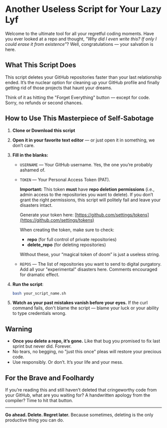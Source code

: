 # Another Useless Script for Your Lazy Lyf

Welcome to the ultimate tool for all your regretful coding moments. Have you ever looked at a repo and thought,
*"Why did I even write this? If only I could erase it from existence"*?
Well, congratulations — your salvation is here.

## What This Script Does

This script deletes your GitHub repositories faster than your last relationship ended. It’s the nuclear option for cleaning up your GitHub profile and finally getting rid of those projects that haunt your dreams.

Think of it as hitting the "Forget Everything" button — except for code. Sorry, no refunds or second chances.

## How to Use This Masterpiece of Self-Sabotage

1. **Clone or Download this script**

2. **Open it in your favorite text editor** — or just open it in something, we don’t care.

3. **Fill in the blanks:**

   * `USERNAME` — Your GitHub username. Yes, the one you’re probably ashamed of.

   * `TOKEN` — Your Personal Access Token (PAT).

     **Important:** This token **must** have **repo deletion permissions** (i.e., admin access to the repositories you want to delete). If you don’t grant the right permissions, this script will politely fail and leave your disasters intact.

     Generate your token here:
     [https://github.com/settings/tokens](https://github.com/settings/tokens)

     When creating the token, make sure to check:

     * **repo** (for full control of private repositories)
     * **delete\_repo** (for deleting repositories)

     Without these, your “magical token of doom” is just a useless string.

   * `REPOS` — The list of repositories you want to send to digital purgatory. Add all your "experimental" disasters here. Comments encouraged for dramatic effect.

4. **Run the script**:

   ```bash
   bash your_script_name.sh
   ```

5. **Watch as your past mistakes vanish before your eyes.**
   If the curl command fails, don't blame the script — blame your luck or your ability to type credentials wrong.

## Warning

* **Once you delete a repo, it’s gone.** Like that bug you promised to fix last sprint but never did. Forever.
* No tears, no begging, no "just this once" pleas will restore your precious code.
* Use responsibly. Or don’t. It’s your life and your mess.

## For the Brave and Foolhardy

If you’re reading this and still haven’t deleted that cringeworthy code from your GitHub, what are you waiting for? A handwritten apology from the compiler? Time to hit that button.

---

**Go ahead. Delete. Regret later.**
Because sometimes, deleting is the only productive thing you can do.
